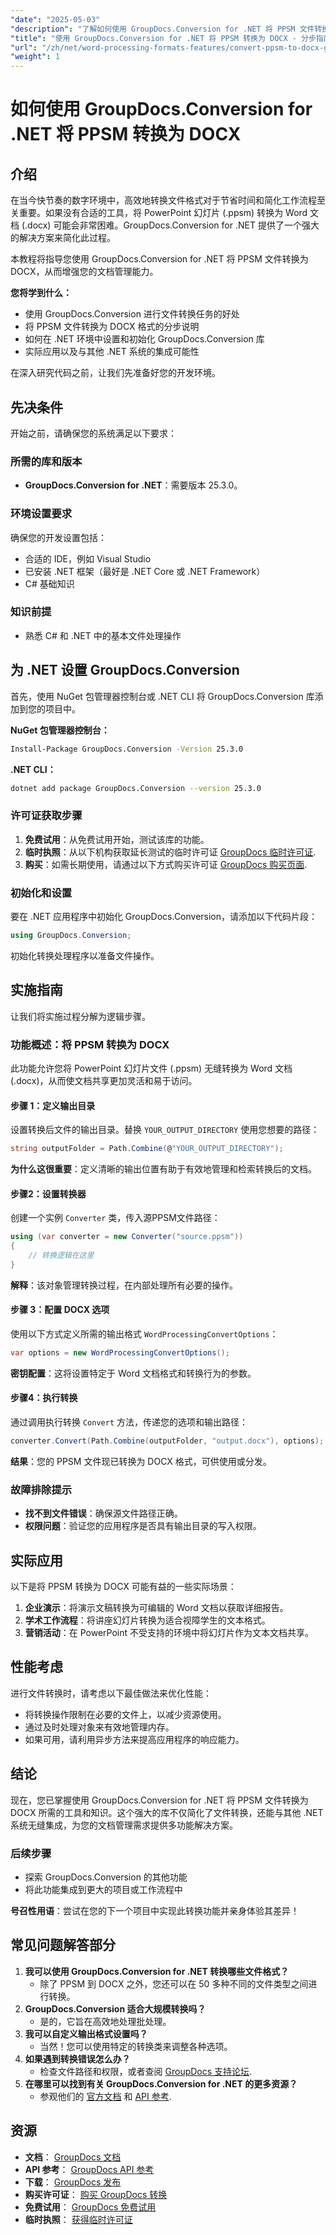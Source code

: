 ```yaml
---
"date": "2025-05-03"
"description": "了解如何使用 GroupDocs.Conversion for .NET 将 PPSM 文件转换为 DOCX。本指南内容全面，包含浅显易懂的步骤和代码示例。"
"title": "使用 GroupDocs.Conversion for .NET 将 PPSM 转换为 DOCX - 分步指南"
"url": "/zh/net/word-processing-formats-features/convert-ppsm-to-docx-groupdocs-net/"
"weight": 1
---
```


# 如何使用 GroupDocs.Conversion for .NET 将 PPSM 转换为 DOCX

## 介绍

在当今快节奏的数字环境中，高效地转换文件格式对于节省时间和简化工作流程至关重要。如果没有合适的工具，将 PowerPoint 幻灯片 (.ppsm) 转换为 Word 文档 (.docx) 可能会非常困难。GroupDocs.Conversion for .NET 提供了一个强大的解决方案来简化此过程。

本教程将指导您使用 GroupDocs.Conversion for .NET 将 PPSM 文件转换为 DOCX，从而增强您的文档管理能力。

**您将学到什么：**
- 使用 GroupDocs.Conversion 进行文件转换任务的好处
- 将 PPSM 文件转换为 DOCX 格式的分步说明
- 如何在 .NET 环境中设置和初始化 GroupDocs.Conversion 库
- 实际应用以及与其他 .NET 系统的集成可能性

在深入研究代码之前，让我们先准备好您的开发环境。

## 先决条件

开始之前，请确保您的系统满足以下要求：

### 所需的库和版本
- **GroupDocs.Conversion for .NET**：需要版本 25.3.0。

### 环境设置要求
确保您的开发设置包括：
- 合适的 IDE，例如 Visual Studio
- 已安装 .NET 框架（最好是 .NET Core 或 .NET Framework）
- C# 基础知识

### 知识前提
- 熟悉 C# 和 .NET 中的基本文件处理操作

## 为 .NET 设置 GroupDocs.Conversion

首先，使用 NuGet 包管理器控制台或 .NET CLI 将 GroupDocs.Conversion 库添加到您的项目中。

**NuGet 包管理器控制台：**
```bash
Install-Package GroupDocs.Conversion -Version 25.3.0
```

**.NET CLI：**
```bash
dotnet add package GroupDocs.Conversion --version 25.3.0
```

### 许可证获取步骤
1. **免费试用**：从免费试用开始，测试该库的功能。
2. **临时执照**：从以下机构获取延长测试的临时许可证 [GroupDocs 临时许可证](https://purchase。groupdocs.com/temporary-license/).
3. **购买**：如需长期使用，请通过以下方式购买许可证 [GroupDocs 购买页面](https://purchase。groupdocs.com/buy).

### 初始化和设置
要在 .NET 应用程序中初始化 GroupDocs.Conversion，请添加以下代码片段：
```csharp
using GroupDocs.Conversion;
```
初始化转换处理程序以准备文件操作。

## 实施指南

让我们将实施过程分解为逻辑步骤。

### 功能概述：将 PPSM 转换为 DOCX
此功能允许您将 PowerPoint 幻灯片文件 (.ppsm) 无缝转换为 Word 文档 (.docx)，从而使文档共享更加灵活和易于访问。

#### 步骤 1：定义输出目录
设置转换后文件的输出目录。替换 `YOUR_OUTPUT_DIRECTORY` 使用您想要的路径：
```csharp
string outputFolder = Path.Combine(@"YOUR_OUTPUT_DIRECTORY");
```
**为什么这很重要**：定义清晰的输出位置有助于有效地管理和检索转换后的文档。

#### 步骤2：设置转换器
创建一个实例 `Converter` 类，传入源PPSM文件路径：
```csharp
using (var converter = new Converter("source.ppsm"))
{
    // 转换逻辑在这里
}
```
**解释**：该对象管理转换过程，在内部处理所有必要的操作。

#### 步骤 3：配置 DOCX 选项
使用以下方式定义所需的输出格式 `WordProcessingConvertOptions`：
```csharp
var options = new WordProcessingConvertOptions();
```
**密钥配置**：这将设置特定于 Word 文档格式和转换行为的参数。

#### 步骤4：执行转换
通过调用执行转换 `Convert` 方法，传递您的选项和输出路径：
```csharp
converter.Convert(Path.Combine(outputFolder, "output.docx"), options);
```
**结果**：您的 PPSM 文件现已转换为 DOCX 格式，可供使用或分发。

### 故障排除提示
- **找不到文件错误**：确保源文件路径正确。
- **权限问题**：验证您的应用程序是否具有输出目录的写入权限。

## 实际应用
以下是将 PPSM 转换为 DOCX 可能有益的一些实际场景：
1. **企业演示**：将演示文稿转换为可编辑的 Word 文档以获取详细报告。
2. **学术工作流程**：将讲座幻灯片转换为适合视障学生的文本格式。
3. **营销活动**：在 PowerPoint 不受支持的环境中将幻灯片作为文本文档共享。

## 性能考虑
进行文件转换时，请考虑以下最佳做法来优化性能：
- 将转换操作限制在必要的文件上，以减少资源使用。
- 通过及时处理对象来有效地管理内存。
- 如果可用，请利用异步方法来提高应用程序的响应能力。

## 结论
现在，您已掌握使用 GroupDocs.Conversion for .NET 将 PPSM 文件转换为 DOCX 所需的工具和知识。这个强大的库不仅简化了文件转换，还能与其他 .NET 系统无缝集成，为您的文档管理需求提供多功能解决方案。

### 后续步骤
- 探索 GroupDocs.Conversion 的其他功能
- 将此功能集成到更大的项目或工作流程中

**号召性用语**：尝试在您的下一个项目中实现此转换功能并亲身体验其差异！

## 常见问题解答部分
1. **我可以使用 GroupDocs.Conversion for .NET 转换哪些文件格式？**
   - 除了 PPSM 到 DOCX 之外，您还可以在 50 多种不同的文件类型之间进行转换。
2. **GroupDocs.Conversion 适合大规模转换吗？**
   - 是的，它旨在高效地处理批处理。
3. **我可以自定义输出格式设置吗？**
   - 当然！您可以使用特定的转换类来调整各种选项。
4. **如果遇到转换错误怎么办？**
   - 检查文件路径和权限，或者查阅 [GroupDocs 支持论坛](https://forum。groupdocs.com/c/conversion/10).
5. **在哪里可以找到有关 GroupDocs.Conversion for .NET 的更多资源？**
   - 参观他们的 [官方文档](https://docs.groupdocs.com/conversion/net/) 和 [API 参考](https://reference。groupdocs.com/conversion/net/).

## 资源
- **文档**： [GroupDocs 文档](https://docs.groupdocs.com/conversion/net/)
- **API 参考**： [GroupDocs API 参考](https://reference.groupdocs.com/conversion/net/)
- **下载**： [GroupDocs 发布](https://releases.groupdocs.com/conversion/net/)
- **购买许可证**： [购买 GroupDocs 转换](https://purchase.groupdocs.com/buy)
- **免费试用**： [GroupDocs 免费试用](https://releases.groupdocs.com/conversion/net/)
- **临时执照**： [获得临时许可证](https://purchase.groupdocs.com/temporary-license/)